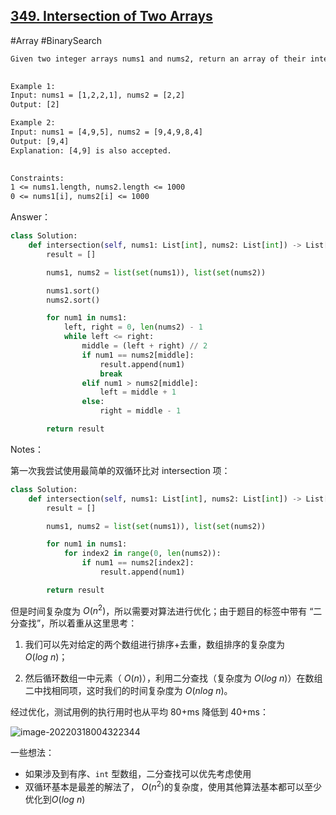 ## [349. Intersection of Two Arrays](https://leetcode-cn.com/problems/intersection-of-two-arrays/)

#Array #BinarySearch

```tex
Given two integer arrays nums1 and nums2, return an array of their intersection. Each element in the result must be unique and you may return the result in any order.

 
Example 1:
Input: nums1 = [1,2,2,1], nums2 = [2,2]
Output: [2]

Example 2:
Input: nums1 = [4,9,5], nums2 = [9,4,9,8,4]
Output: [9,4]
Explanation: [4,9] is also accepted.
 

Constraints:
1 <= nums1.length, nums2.length <= 1000
0 <= nums1[i], nums2[i] <= 1000
```



Answer：

```python
class Solution:
    def intersection(self, nums1: List[int], nums2: List[int]) -> List[int]:
        result = []

        nums1, nums2 = list(set(nums1)), list(set(nums2))

        nums1.sort()
        nums2.sort()      

        for num1 in nums1:
            left, right = 0, len(nums2) - 1
            while left <= right:
                middle = (left + right) // 2
                if num1 == nums2[middle]:
                    result.append(num1)
                    break
                elif num1 > nums2[middle]:
                    left = middle + 1
                else:
                    right = middle - 1

        return result
```



Notes：

第一次我尝试使用最简单的双循环比对 intersection 项：

```python
class Solution:
    def intersection(self, nums1: List[int], nums2: List[int]) -> List[int]:
        result = []

        nums1, nums2 = list(set(nums1)), list(set(nums2))

        for num1 in nums1:
            for index2 in range(0, len(nums2)):
                if num1 == nums2[index2]:
                    result.append(num1)

        return result
```

但是时间复杂度为 $O(n^2)$，所以需要对算法进行优化；由于题目的标签中带有 “二分查找”，所以着重从这里思考：

1. 我们可以先对给定的两个数组进行排序+去重，数组排序的复杂度为 $O(log~n)$；

2. 然后循环数组一中元素（ $O(n)$），利用二分查找（复杂度为 $O(log~n)$）在数组二中找相同项，这时我们的时间复杂度为 $O(nlog~n)$。

经过优化，测试用例的执行用时也从平均 80+ms 降低到 40+ms：

![image-20220318004322344](https://gitee.com/zhangyi98/pictureBed/raw/master//img/image-20220318004322344.png)



一些想法：

- 如果涉及到有序、`int` 型数组，二分查找可以优先考虑使用
- 双循环基本是最差的解法了， $O(n^2)$的复杂度，使用其他算法基本都可以至少优化到$O(log~n)$

